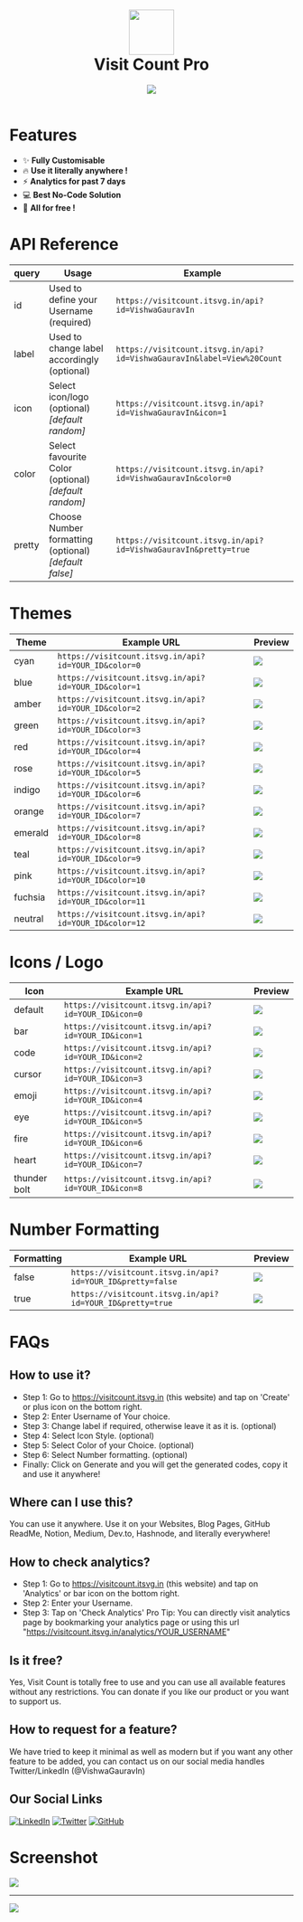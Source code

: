 <div align="center">
<h1> <img src="https://visitcount.itsvg.in/logo.png" width="80px"><br/>Visit Count Pro</h1>
 <a href="https://paypal.me/vishwagauravin"><img src="https://img.shields.io/badge/Donate-30363D?style=for-the-badge&logo=GitHub-Sponsors&logoColor=#EA4AAA"/></a>
</div>
<br/>

# Features

- ✨ **Fully Customisable**
- 🔥 **Use it literally anywhere !**
- ⚡ **Analytics for past 7 days**
- 💻 **Best No-Code Solution**
- 💸 **All for free !**

# API Reference

| query | Usage | Example |
|--|--|--|
| id | Used to define your Username (required) | ```https://visitcount.itsvg.in/api?id=VishwaGauravIn``` |
| label | Used to change label accordingly (optional) | ```https://visitcount.itsvg.in/api?id=VishwaGauravIn&label=View%20Count``` |
| icon | Select icon/logo (optional) *[default random]* | ```https://visitcount.itsvg.in/api?id=VishwaGauravIn&icon=1``` |
| color | Select favourite Color (optional) *[default random]* | ```https://visitcount.itsvg.in/api?id=VishwaGauravIn&color=0``` |
| pretty | Choose Number formatting (optional) *[default false]* | ```https://visitcount.itsvg.in/api?id=VishwaGauravIn&pretty=true``` |


# Themes

| Theme | Example URL | Preview |
|--|--|--|
| cyan	 | ```https://visitcount.itsvg.in/api?id=YOUR_ID&color=0``` | ![](https://visitcount.itsvg.in/api/test?color=0) |
| blue | ```https://visitcount.itsvg.in/api?id=YOUR_ID&color=1``` | ![](https://visitcount.itsvg.in/api/test?color=1) |
| amber | ```https://visitcount.itsvg.in/api?id=YOUR_ID&color=2``` | ![](https://visitcount.itsvg.in/api/test?color=2) |
| green | ```https://visitcount.itsvg.in/api?id=YOUR_ID&color=3``` | ![](https://visitcount.itsvg.in/api/test?color=3) |
| red | ```https://visitcount.itsvg.in/api?id=YOUR_ID&color=4``` | ![](https://visitcount.itsvg.in/api/test?color=4) |
| rose | ```https://visitcount.itsvg.in/api?id=YOUR_ID&color=5``` | ![](https://visitcount.itsvg.in/api/test?color=5) |
| indigo | ```https://visitcount.itsvg.in/api?id=YOUR_ID&color=6``` | ![](https://visitcount.itsvg.in/api/test?color=6) |
| orange | ```https://visitcount.itsvg.in/api?id=YOUR_ID&color=7``` | ![](https://visitcount.itsvg.in/api/test?color=7) |
| emerald | ```https://visitcount.itsvg.in/api?id=YOUR_ID&color=8``` | ![](https://visitcount.itsvg.in/api/test?color=8) |
| teal | ```https://visitcount.itsvg.in/api?id=YOUR_ID&color=9``` | ![](https://visitcount.itsvg.in/api/test?color=9) |
| pink | ```https://visitcount.itsvg.in/api?id=YOUR_ID&color=10``` | ![](https://visitcount.itsvg.in/api/test?color=10) |
| fuchsia | ```https://visitcount.itsvg.in/api?id=YOUR_ID&color=11``` | ![](https://visitcount.itsvg.in/api/test?color=11) |
| neutral | ```https://visitcount.itsvg.in/api?id=YOUR_ID&color=12``` | ![](https://visitcount.itsvg.in/api/test?color=12) |

# Icons / Logo

| Icon | Example URL | Preview |
|--|--|--|
| default	 | ```https://visitcount.itsvg.in/api?id=YOUR_ID&icon=0``` | ![](https://visitcount.itsvg.in/api/test?icon=0) |
| bar | ```https://visitcount.itsvg.in/api?id=YOUR_ID&icon=1``` | ![](https://visitcount.itsvg.in/api/test?icon=1) |
| code | ```https://visitcount.itsvg.in/api?id=YOUR_ID&icon=2``` | ![](https://visitcount.itsvg.in/api/test?icon=2) |
| cursor | ```https://visitcount.itsvg.in/api?id=YOUR_ID&icon=3``` | ![](https://visitcount.itsvg.in/api/test?icon=3) |
| emoji | ```https://visitcount.itsvg.in/api?id=YOUR_ID&icon=4``` | ![](https://visitcount.itsvg.in/api/test?icon=4) |
| eye | ```https://visitcount.itsvg.in/api?id=YOUR_ID&icon=5``` | ![](https://visitcount.itsvg.in/api/test?icon=5) |
| fire | ```https://visitcount.itsvg.in/api?id=YOUR_ID&icon=6``` | ![](https://visitcount.itsvg.in/api/test?icon=6) |
| heart | ```https://visitcount.itsvg.in/api?id=YOUR_ID&icon=7``` | ![](https://visitcount.itsvg.in/api/test?icon=7) |
| thunder bolt | ```https://visitcount.itsvg.in/api?id=YOUR_ID&icon=8``` | ![](https://visitcount.itsvg.in/api/test?icon=8) |

# Number Formatting

| Formatting | Example URL | Preview |
|--|--|--|
| false	 | ```https://visitcount.itsvg.in/api?id=YOUR_ID&pretty=false``` | ![](https://visitcount.itsvg.in/api/test?pretty=false) |
| true | ```https://visitcount.itsvg.in/api?id=YOUR_ID&pretty=true``` | ![](https://visitcount.itsvg.in/api/test?pretty=true) |

# FAQs

## How to use it?
- Step 1: Go to https://visitcount.itsvg.in (this website) and tap on 'Create' or plus icon on the bottom right.
- Step 2: Enter Username of Your choice.
- Step 3: Change label if required, otherwise leave it as it is. (optional)
- Step 4: Select Icon Style. (optional)
- Step 5: Select Color of your Choice. (optional)
- Step 6: Select Number formatting. (optional)
- Finally: Click on Generate and you will get the generated codes, copy it and use it anywhere!

## Where can I use this?
You can use it anywhere. Use it on your Websites, Blog Pages, GitHub ReadMe, Notion, Medium, Dev.to, Hashnode, and literally everywhere!

## How to check analytics?
- Step 1: Go to https://visitcount.itsvg.in (this website) and tap on 'Analytics' or bar icon on the bottom right.
- Step 2: Enter your Username.
- Step 3: Tap on 'Check Analytics'
Pro Tip: You can directly visit analytics page by bookmarking your analytics page or using this url "https://visitcount.itsvg.in/analytics/YOUR_USERNAME"

## Is it free?
Yes, Visit Count is totally free to use and you can use all available features without any restrictions. You can donate if you like our product or you want to support us.

## How to request for a feature?
We have tried to keep it minimal as well as modern but if you want any other feature to be added, you can contact us on our social media handles Twitter/LinkedIn (@VishwaGauravIn)

## Our Social Links
[![LinkedIn](https://img.shields.io/badge/linkedin-%230077B5.svg?style=for-the-badge&logo=linkedin&logoColor=white)](https://linkedin.com/in/VishwaGauravIn)
[![Twitter](https://img.shields.io/badge/Twitter-%231DA1F2.svg?style=for-the-badge&logo=Twitter&logoColor=white)](https://twitter.com/VishwaGauravIn)
[![GitHub](https://img.shields.io/badge/github-%23121011.svg?style=for-the-badge&logo=github&logoColor=white)](https://github.com/VishwaGauravIn)

# Screenshot
![](https://github.com/VishwaGauravIn/visit-count-pro/blob/main/assets/vcp_fc2.png?raw=true)

---
[![](https://visitcount.itsvg.in/api?id=visit-count-pro&label=Page%20Views&icon=4&color=9)](https://visitcount.itsvg.in)
